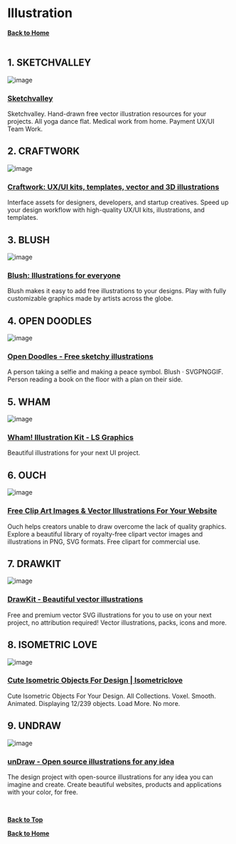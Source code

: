 # Illustration

**[Back to Home](../README.md)**
</br>
</br>

## **1. SKETCHVALLEY**

![image](./img/sketchvalley.png)
### [Sketchvalley](https://sketchvalley.com/)
Sketchvalley. Hand-drawn free vector illustration resources for your projects. All yoga dance flat. Medical work from home. Payment UX/UI Team Work.

## **2. CRAFTWORK**

![image](./img/craftwork.png)
### [Craftwork: UX/UI kits, templates, vector and 3D illustrations](https://craftwork.design/)
Interface assets for designers, developers, and startup creatives. Speed up your design workflow with high-quality UX/UI kits, illustrations, and templates.

## **3. BLUSH**

![image](./img/blush.png)
### [Blush: Illustrations for everyone](https://blush.design/)
Blush makes it easy to add free illustrations to your designs. Play with fully customizable graphics made by artists across the globe.

## **4. OPEN DOODLES**

![image](./img/opendoodles.png)
### [Open Doodles - Free sketchy illustrations](https://www.opendoodles.com/)
A person taking a selfie and making a peace symbol. Blush · SVGPNGGIF. Person reading a book on the floor with a plan on their side.

## **5. WHAM**

![image](./img/wham.png)
### [Wham! Illustration Kit - LS Graphics](https://www.ls.graphics/illustrations/wham)
Beautiful illustrations for your next UI project.

## **6. OUCH**

![image](./img/ouch.png)
### [Free Clip Art Images & Vector Illustrations For Your Website](https://icons8.com/illustrations)
Ouch helps creators unable to draw overcome the lack of quality graphics. Explore a beautiful library of royalty-free clipart vector images and illustrations in PNG, SVG formats. Free clipart for commercial use.

## **7. DRAWKIT**

![image](./img/drawkit.png)
### [DrawKit - Beautiful vector illustrations](https://www.drawkit.io/)
Free and premium vector SVG illustrations for you to use on your next project, no attribution required! Vector illustrations, packs, icons and more.

## **8. ISOMETRIC LOVE**

![image](./img/isometriclove.png)
### [Cute Isometric Objects For Design | Isometriclove](https://www.isometriclove.com/)
Cute Isometric Objects For Your Design. All Collections. Voxel. Smooth. Animated. Displaying 12/239 objects. Load More. No more.

## **9. UNDRAW**

![image](./img/undraw.png)
### [unDraw - Open source illustrations for any idea](https://undraw.co/illustrations)
The design project with open-source illustrations for any idea you can imagine and create. Create beautiful websites, products and applications with your color, for free.

</br>

**[Back to Top](#Illustration)**
</br>

**[Back to Home](../README.md)**